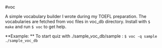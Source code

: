 #voc

A simple vocabulary builder I wrote during my TOEFL preparation. The
vocabularies are fetched from voc files in voc_db directory. Install with `$
make` and run `$ voc` to get help.

**Example: ** To start quiz with ./sample_voc_db/sample :
`$ voc -q sample ./sample_voc_db`
